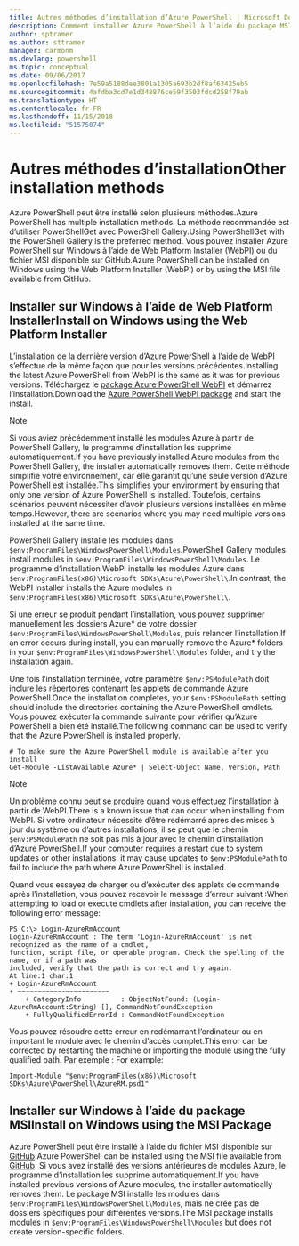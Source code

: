```yaml
---
title: Autres méthodes d’installation d’Azure PowerShell | Microsoft Docs
description: Comment installer Azure PowerShell à l’aide du package MSI ou de Web Platform Installer.
author: sptramer
ms.author: sttramer
manager: carmonm
ms.devlang: powershell
ms.topic: conceptual
ms.date: 09/06/2017
ms.openlocfilehash: 7e59a5188dee3801a1305a693b2df8af63425eb5
ms.sourcegitcommit: 4afdba3cd7e1d348876ce59f3503fdcd258f79ab
ms.translationtype: HT
ms.contentlocale: fr-FR
ms.lasthandoff: 11/15/2018
ms.locfileid: "51575074"
---
```

# <a name="other-installation-methods"></a><span data-ttu-id="66bb9-103">Autres méthodes d’installation</span><span class="sxs-lookup"><span data-stu-id="66bb9-103">Other installation methods</span></span>

<span data-ttu-id="66bb9-104">Azure PowerShell peut être installé selon plusieurs méthodes.</span><span class="sxs-lookup"><span data-stu-id="66bb9-104">Azure PowerShell has multiple installation methods.</span></span> <span data-ttu-id="66bb9-105">La méthode recommandée est d’utiliser PowerShellGet avec PowerShell Gallery.</span><span class="sxs-lookup"><span data-stu-id="66bb9-105">Using PowerShellGet with the PowerShell Gallery is the preferred method.</span></span> <span data-ttu-id="66bb9-106">Vous pouvez installer Azure PowerShell sur Windows à l’aide de Web Platform Installer (WebPI) ou du fichier MSI disponible sur GitHub.</span><span class="sxs-lookup"><span data-stu-id="66bb9-106">Azure PowerShell can be installed on Windows using the Web Platform Installer (WebPI) or by using the MSI file available from GitHub.</span></span>
 
## <a name="install-on-windows-using-the-web-platform-installer"></a><span data-ttu-id="66bb9-107">Installer sur Windows à l’aide de Web Platform Installer</span><span class="sxs-lookup"><span data-stu-id="66bb9-107">Install on Windows using the Web Platform Installer</span></span>

<span data-ttu-id="66bb9-108">L’installation de la dernière version d’Azure PowerShell à l’aide de WebPI s’effectue de la même façon que pour les versions précédentes.</span><span class="sxs-lookup"><span data-stu-id="66bb9-108">Installing the latest Azure PowerShell from WebPI is the same as it was for previous versions.</span></span>
<span data-ttu-id="66bb9-109">Téléchargez le [package Azure PowerShell WebPI](http://aka.ms/webpi-azps) et démarrez l’installation.</span><span class="sxs-lookup"><span data-stu-id="66bb9-109">Download the [Azure PowerShell WebPI package](http://aka.ms/webpi-azps) and start the install.</span></span>

> [!NOTE]
> <span data-ttu-id="66bb9-110">Si vous aviez précédemment installé les modules Azure à partir de PowerShell Gallery, le programme d’installation les supprime automatiquement.</span><span class="sxs-lookup"><span data-stu-id="66bb9-110">If you have previously installed Azure modules from the PowerShell Gallery, the installer automatically removes them.</span></span> <span data-ttu-id="66bb9-111">Cette méthode simplifie votre environnement, car elle garantit qu’une seule version d’Azure PowerShell est installée.</span><span class="sxs-lookup"><span data-stu-id="66bb9-111">This simplifies your environment by ensuring that only one version of Azure PowerShell is installed.</span></span> <span data-ttu-id="66bb9-112">Toutefois, certains scénarios peuvent nécessiter d’avoir plusieurs versions installées en même temps.</span><span class="sxs-lookup"><span data-stu-id="66bb9-112">However, there are scenarios where you may need multiple versions installed at the same time.</span></span>
>
> <span data-ttu-id="66bb9-113">PowerShell Gallery installe les modules dans `$env:ProgramFiles\WindowsPowerShell\Modules`.</span><span class="sxs-lookup"><span data-stu-id="66bb9-113">PowerShell Gallery modules install modules in `$env:ProgramFiles\WindowsPowerShell\Modules`.</span></span> <span data-ttu-id="66bb9-114">Le programme d’installation WebPI installe les modules Azure dans `$env:ProgramFiles(x86)\Microsoft SDKs\Azure\PowerShell\`.</span><span class="sxs-lookup"><span data-stu-id="66bb9-114">In contrast, the WebPI installer installs the Azure modules in `$env:ProgramFiles(x86)\Microsoft SDKs\Azure\PowerShell\`.</span></span>
>
> <span data-ttu-id="66bb9-115">Si une erreur se produit pendant l’installation, vous pouvez supprimer manuellement les dossiers Azure\* de votre dossier `$env:ProgramFiles\WindowsPowerShell\Modules`, puis relancer l’installation.</span><span class="sxs-lookup"><span data-stu-id="66bb9-115">If an error occurs during install, you can manually remove the Azure\* folders in your `$env:ProgramFiles\WindowsPowerShell\Modules` folder, and try the installation again.</span></span>

<span data-ttu-id="66bb9-116">Une fois l’installation terminée, votre paramètre `$env:PSModulePath` doit inclure les répertoires contenant les applets de commande Azure PowerShell.</span><span class="sxs-lookup"><span data-stu-id="66bb9-116">Once the installation completes, your `$env:PSModulePath` setting should include the directories containing the Azure PowerShell cmdlets.</span></span> <span data-ttu-id="66bb9-117">Vous pouvez exécuter la commande suivante pour vérifier qu’Azure PowerShell a bien été installé.</span><span class="sxs-lookup"><span data-stu-id="66bb9-117">The following command can be used to verify that the Azure PowerShell is installed properly.</span></span>

```powershell-interactive
# To make sure the Azure PowerShell module is available after you install
Get-Module -ListAvailable Azure* | Select-Object Name, Version, Path
```

> [!NOTE]
> <span data-ttu-id="66bb9-118">Un problème connu peut se produire quand vous effectuez l’installation à partir de WebPI.</span><span class="sxs-lookup"><span data-stu-id="66bb9-118">There is a known issue that can occur when installing from WebPI.</span></span> <span data-ttu-id="66bb9-119">Si votre ordinateur nécessite d’être redémarré après des mises à jour du système ou d’autres installations, il se peut que le chemin `$env:PSModulePath` ne soit pas mis à jour avec le chemin d’installation d’Azure PowerShell.</span><span class="sxs-lookup"><span data-stu-id="66bb9-119">If your computer requires a restart due to system updates or other installations, it may cause updates to `$env:PSModulePath` to fail to include the path where Azure PowerShell is installed.</span></span>

<span data-ttu-id="66bb9-120">Quand vous essayez de charger ou d’exécuter des applets de commande après l’installation, vous pouvez recevoir le message d’erreur suivant :</span><span class="sxs-lookup"><span data-stu-id="66bb9-120">When attempting to load or execute cmdlets after installation, you can receive the following error message:</span></span>

```output
PS C:\> Login-AzureRmAccount
Login-AzureRmAccount : The term 'Login-AzureRmAccount' is not recognized as the name of a cmdlet,
function, script file, or operable program. Check the spelling of the name, or if a path was
included, verify that the path is correct and try again.
At line:1 char:1
+ Login-AzureRmAccount
+ ~~~~~~~~~~~~~~~~~~~~~~~
    + CategoryInfo          : ObjectNotFound: (Login-AzureRmAccount:String) [], CommandNotFoundException
    + FullyQualifiedErrorId : CommandNotFoundException
```

<span data-ttu-id="66bb9-121">Vous pouvez résoudre cette erreur en redémarrant l’ordinateur ou en important le module avec le chemin d’accès complet.</span><span class="sxs-lookup"><span data-stu-id="66bb9-121">This error can be corrected by restarting the machine or importing the module using the fully qualified path.</span></span> <span data-ttu-id="66bb9-122">Par exemple : </span><span class="sxs-lookup"><span data-stu-id="66bb9-122">For example:</span></span>

```powershell-interactive
Import-Module "$env:ProgramFiles(x86)\Microsoft SDKs\Azure\PowerShell\AzureRM.psd1"
```

## <a name="install-on-windows-using-the-msi-package"></a><span data-ttu-id="66bb9-123">Installer sur Windows à l’aide du package MSI</span><span class="sxs-lookup"><span data-stu-id="66bb9-123">Install on Windows using the MSI Package</span></span>

<span data-ttu-id="66bb9-124">Azure PowerShell peut être installé à l’aide du fichier MSI disponible sur [GitHub](https://github.com/Azure/azure-powershell/releases/latest).</span><span class="sxs-lookup"><span data-stu-id="66bb9-124">Azure PowerShell can be installed using the MSI file available from [GitHub](https://github.com/Azure/azure-powershell/releases/latest).</span></span> <span data-ttu-id="66bb9-125">Si vous avez installé des versions antérieures de modules Azure, le programme d’installation les supprime automatiquement.</span><span class="sxs-lookup"><span data-stu-id="66bb9-125">If you have installed previous versions of Azure modules, the installer automatically removes them.</span></span> <span data-ttu-id="66bb9-126">Le package MSI installe les modules dans `$env:ProgramFiles\WindowsPowerShell\Modules`, mais ne crée pas de dossiers spécifiques pour différentes versions.</span><span class="sxs-lookup"><span data-stu-id="66bb9-126">The MSI package installs modules in `$env:ProgramFiles\WindowsPowerShell\Modules` but does not create version-specific folders.</span></span>

